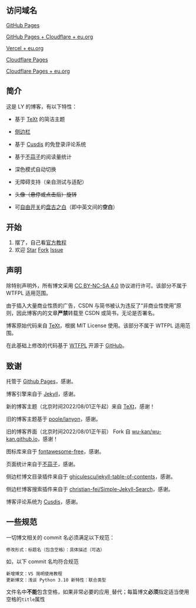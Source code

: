 ## 访问域名

[GitHub Pages](https://young-lord.github.io)

[GitHub Pages + Cloudflare + eu.org](https://blog.lyniko.eu.org)

[Vercel + eu.org](https://bl0g.lyniko.eu.org)

[Cloudflare Pages](https://ly-blog.pages.dev)

[Cloudflare Pages + eu.org](https://b1og.lyniko.eu.org)

## 简介

这是 LY 的博客，有以下特性：

- 基于 [TeXt](https://tianqi.name/jekyll-TeXt-theme) 的简洁主题

- [侧边栏](https://wu-kan.cn/)

- 基于 [Cusdis](https://cusdis.com/) 的免登录评论系统

- 基于[不蒜子](https://busuanzi.ibruce.info/)的阅读量统计

- 深色模式自动切换

- 无障碍支持（亲自测试与适配）

- <del>头像（悬停或点击后）旋转</del>

- 可[自由开关](https://github.com/Young-Lord/Young-Lord.github.io/blob/master/about.md?plain=1#L6)的[盘古之白](https://github.com/mastermay/text-autospace.js)（即中英文间的**空白**）

## 开始

1. 摆了，自己看[官方教程](https://tianqi.name/jekyll-TeXt-theme/docs/zh/quick-start)
2. 欢迎 <a class="github-button" aria-label="Star Young-Lord/young-lord.github.io on GitHub" href="https://github.com/Young-Lord/young-lord.github.io" data-icon="octicon-star" data-show-count="true">Star</a> <a class="github-button" aria-label="Fork Young-Lord/young-lord.github.io on GitHub" href="https://github.com/Young-Lord/young-lord.github.io/fork" data-icon="octicon-repo-forked" data-show-count="true">Fork</a> <a class="github-button" aria-label="Issue Young-Lord/young-lord.github.io on GitHub" href="https://github.com/Young-Lord/young-lord.github.io/issues" data-icon="octicon-issue-opened" data-show-count="true">Issue</a>

## 声明

除特别声明外，所有博文采用 [CC BY-NC-SA 4.0](https://creativecommons.org/licenses/by-nc-sa/4.0/deed.zh) 协议进行许可。该部分不属于 WTFPL 适用范围。

由于插入大量商业性质的广告，CSDN 与简书被认为违反了“非商业性使用”原则，因此博客内的文章**严禁**转载至 CSDN 或简书，无论是否署名。

博客原始代码来自 [TeXt](https://tianqi.name/jekyll-TeXt-theme)，根据 MIT License 使用。该部分不属于 WTFPL 适用范围。

在此基础上修改的代码基于 [WTFPL](https://github.com/Young-Lord/young-lord.github.io/blob/master/LICENSE.md) 开源于 [GitHub](https://github.com/Young-Lord/young-lord.github.io)。

## 致谢

托管于 [Github Pages](https://pages.github.com/)，感谢。

博客引擎来自于 [Jekyll](https://github.com/jekyll/jekyll)，感谢。

新的博客主题（北京时间2022/08/01正午起）来自 [TeXt](https://tianqi.name/jekyll-TeXt-theme/)，感谢！

旧的博客主题基于 [poole/lanyon](https://github.com/poole/lanyon)，感谢。

旧的博客界面（北京时间2022/08/01正午前） Fork 自 [wu-kan/wu-kan.github.io](https://github.com/wu-kan/wu-kan.github.io)，感谢！

图标库来自于 [<i class="fab fa-font-awesome"></i>fontawesome-free](https://fontawesome.com/)，感谢。

页面统计来自于[不蒜子](http://busuanzi.ibruce.info/)，感谢。

侧边栏博文目录插件来自于 [ghiculescu/jekyll-table-of-contents](https://github.com/ghiculescu/jekyll-table-of-contents)，感谢。

侧边栏博客搜索插件来自于 [christian-fei/Simple-Jekyll-Search](https://github.com/christian-fei/Simple-Jekyll-Search)，感谢。

<!--背景来源于 [NightMargin](https://tieba.baidu.com/p/6683972695)，感谢。-->

博客评论系统为 [Cusdis](https://cusdis.com)，感谢。

## 一些规范

一切博文相关的 commit 名必须满足以下规范：

```
修改形式：标题名（包含空格）：具体描述（可选）
```

如，以下 commit 名均符合规范
```
新增博文：VS 简明使用教程
更新博文：浅谈 Python 3.10 新特性：联合类型
```

文件名中**不能**包含空格，如果非常必要的应用`_`替代；每篇博文**必须**指定适当使用空格的`title`属性
